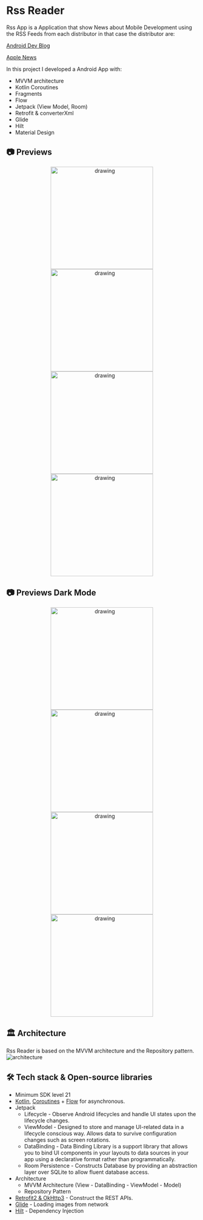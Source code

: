 # Rss Reader
Rss App is a Application that show News about Mobile Development
using the RSS Feeds from each distributor in that case the distributor
are:

[Android Dev Blog](https://android-developers.googleblog.com)

[Apple News](https://developer.apple.com/news/)

In this project I developed a Android App with:
- MVVM architecture
- Kotlin Coroutines
- Fragments
- Flow
- Jetpack (View Model, Room)
- Retrofit & converterXml
- Glide
- Hilt
- Material Design

## 📷 Previews
<p align="center">
 <img src="previews/home.png" alt="drawing" width="270" />
 <img src="previews/description.png" alt="drawing" width="270" />
 <img src="previews/read_later.png" alt="drawing" width="270" />
 <img src="previews/settings.png" alt="drawing" width="270" />
</p>

## 📷 Previews Dark Mode
<p align="center">
 <img src="previews/home_dark.png" alt="drawing" width="270" />
 <img src="previews/description_dark.png" alt="drawing" width="270" />
 <img src="previews/read_later_dark.png" alt="drawing" width="270" />
 <img src="previews/settings_dark.png" alt="drawing" width="270" />
</p>

## 🏛️ Architecture
Rss Reader is based on the MVVM architecture and the Repository pattern.
![architecture](https://user-images.githubusercontent.com/24237865/77502018-f7d36000-6e9c-11ea-92b0-1097240c8689.png)

## 🛠 Tech stack & Open-source libraries
- Minimum SDK level 21
- [Kotlin](https://kotlinlang.org/), [Coroutines](https://github.com/Kotlin/kotlinx.coroutines) + [Flow](https://kotlin.github.io/kotlinx.coroutines/kotlinx-coroutines-core/kotlinx.coroutines.flow/) for asynchronous.
- Jetpack
  - Lifecycle - Observe Android lifecycles and handle UI states upon the lifecycle changes.
  - ViewModel -  Designed to store and manage UI-related data in a lifecycle conscious way. Allows data to survive configuration changes such as screen rotations.
  - DataBinding - Data Binding Library is a support library that allows you to bind UI components in your layouts to data sources in your app using a declarative format rather than programmatically.
  - Room Persistence - Constructs Database by providing an abstraction layer over SQLite to allow fluent database access.
- Architecture
  - MVVM Architecture (View - DataBinding - ViewModel - Model)
  - Repository Pattern
- [Retrofit2 & OkHttp3](https://github.com/square/retrofit) - Construct the REST APIs.
- [Glide](https://github.com/bumptech/glide) - Loading images from network
- [Hilt](https://github.com/googlecodelabs/android-hilt) - Dependency Injection
